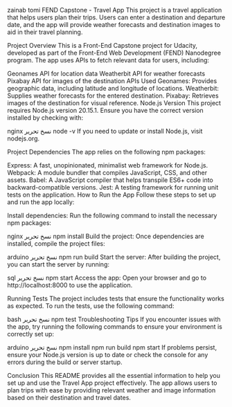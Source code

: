 zainab tomi
FEND Capstone - Travel App
This project is a travel application that helps users plan their trips. Users can enter a destination and departure date, and the app will provide weather forecasts and destination images to aid in their travel planning.

Project Overview
This is a Front-End Capstone project for Udacity, developed as part of the Front-End Web Development (FEND) Nanodegree program. The app uses APIs to fetch relevant data for users, including:

Geonames API for location data
Weatherbit API for weather forecasts
Pixabay API for images of the destination
APIs Used
Geonames: Provides geographic data, including latitude and longitude of locations.
Weatherbit: Supplies weather forecasts for the entered destination.
Pixabay: Retrieves images of the destination for visual reference.
Node.js Version
This project requires Node.js version 20.15.1. Ensure you have the correct version installed by checking with:

nginx
نسخ
تحرير
node -v
If you need to update or install Node.js, visit nodejs.org.

Project Dependencies
The app relies on the following npm packages:

Express: A fast, unopinionated, minimalist web framework for Node.js.
Webpack: A module bundler that compiles JavaScript, CSS, and other assets.
Babel: A JavaScript compiler that helps transpile ES6+ code into backward-compatible versions.
Jest: A testing framework for running unit tests on the application.
How to Run the App
Follow these steps to set up and run the app locally:

Install dependencies:
Run the following command to install the necessary npm packages:

nginx
نسخ
تحرير
npm install
Build the project:
Once dependencies are installed, compile the project files:

arduino
نسخ
تحرير
npm run build
Start the server:
After building the project, you can start the server by running:

sql
نسخ
تحرير
npm start
Access the app:
Open your browser and go to http://localhost:8000 to use the application.

Running Tests
The project includes tests that ensure the functionality works as expected. To run the tests, use the following command:

bash
نسخ
تحرير
npm test
Troubleshooting Tips
If you encounter issues with the app, try running the following commands to ensure your environment is correctly set up:

arduino
نسخ
تحرير
npm install
npm run build
npm start
If problems persist, ensure your Node.js version is up to date or check the console for any errors during the build or server startup.

Conclusion
This README provides all the essential information to help you set up and use the Travel App project effectively. The app allows users to plan trips with ease by providing relevant weather and image information based on their destination and travel dates.


